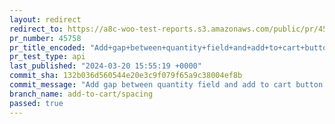 ```yaml
---
layout: redirect
redirect_to: https://a8c-woo-test-reports.s3.amazonaws.com/public/pr/45758/api/index.html
pr_number: 45758
pr_title_encoded: "Add+gap+between+quantity+field+and+add+to+cart+button+when+stacked"
pr_test_type: api
last_published: "2024-03-20 15:55:19 +0000"
commit_sha: 132b036d560544e20e3c9f079f65a9c38004ef8b
commit_message: "Add gap between quantity field and add to cart button when stacked"
branch_name: add-to-cart/spacing
passed: true
---
```

